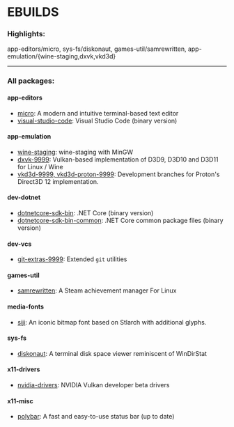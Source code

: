 # EBUILDS

### Highlights:

app-editors/micro, sys-fs/diskonaut, games-util/samrewritten, app-emulation/{wine-staging,dxvk,vkd3d}

---

### All packages:

#### app-editors

- [micro](https://github.com/zyedidia/micro): A modern and intuitive terminal-based text editor
- [visual-studio-code](https://github.com/Microsoft/vscode): Visual Studio Code (binary version)

#### app-emulation

- [wine-staging](https://github.com/wine-staging/wine-staging): wine-staging with MinGW
- [dxvk-9999](https://github.com/doitsujin/dxvk): Vulkan-based implementation of D3D9, D3D10 and D3D11 for Linux / Wine
- [vkd3d-9999, vkd3d-proton-9999](https://github.com/HansKristian-Work/vkd3d): Development branches for Proton's Direct3D 12 implementation.

#### dev-dotnet

- [dotnetcore-sdk-bin](https://dotnet.microsoft.com/download/dotnet-core/3.1): .NET Core (binary version)
- [dotnetcore-sdk-bin-common](https://dotnet.microsoft.com/download/dotnet-core/3.1): .NET Core common package files (binary version)

#### dev-vcs

- [git-extras-9999](https://github.com/tj/git-extras): Extended `git` utilities

#### games-util

- [samrewritten](https://github.com/PaulCombal/SamRewritten): A Steam achievement manager For Linux

#### media-fonts

- [siji](https://github.com/stark/siji): An iconic bitmap font based on Stlarch with additional glyphs. 

#### sys-fs

- [diskonaut](https://github.com/imsnif/diskonaut): A terminal disk space viewer reminiscent of WinDirStat

#### x11-drivers

- [nvidia-drivers](https://developer.nvidia.com/vulkan-driver): NVIDIA Vulkan developer beta drivers

#### x11-misc

- [polybar](https://github.com/polybar/polybar): A fast and easy-to-use status bar  (up to date)
